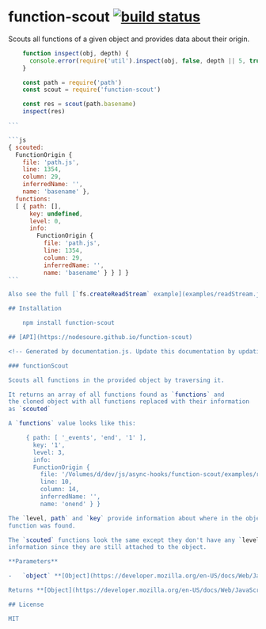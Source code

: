 # function-scout [![build status](https://secure.travis-ci.org/nodesoure/function-scout.png)](http://travis-ci.org/nodesoure/function-scout)

Scouts all functions of a given object and provides data about their origin.

````js
    function inspect(obj, depth) {
      console.error(require('util').inspect(obj, false, depth || 5, true))
    }

    const path = require('path')
    const scout = require('function-scout')

    const res = scout(path.basename)
    inspect(res)

```

```js
{ scouted:
  FunctionOrigin {
    file: 'path.js',
    line: 1354,
    column: 29,
    inferredName: '',
    name: 'basename' },
  functions:
  [ { path: [],
      key: undefined,
      level: 0,
      info:
        FunctionOrigin {
          file: 'path.js',
          line: 1354,
          column: 29,
          inferredName: '',
          name: 'basename' } } ] }
```

Also see the full [`fs.createReadStream` example](examples/readStream.js)

## Installation

    npm install function-scout

## [API](https://nodesoure.github.io/function-scout)

<!-- Generated by documentation.js. Update this documentation by updating the source code. -->

### functionScout

Scouts all functions in the provided object by traversing it.

It returns an array of all functions found as `functions` and
the cloned object with all functions replaced with their information
as `scouted`

A `functions` value looks like this:

     { path: [ '_events', 'end', '1' ],
       key: '1',
       level: 3,
       info:
       FunctionOrigin {
         file: '/Volumes/d/dev/js/async-hooks/function-scout/examples/readStream.js',
         line: 10,
         column: 14,
         inferredName: '',
         name: 'onend' } }

The `level, path` and `key` provide information about where in the object each
function was found.

The `scouted` functions look the same except they don't have any `level, path, key`
information since they are still attached to the object.

**Parameters**

-   `object` **[Object](https://developer.mozilla.org/en-US/docs/Web/JavaScript/Reference/Global_Objects/Object)** the object which functions to scout

Returns **[Object](https://developer.mozilla.org/en-US/docs/Web/JavaScript/Reference/Global_Objects/Object)** with properties `scouted` and `functions` explained above

## License

MIT
